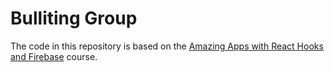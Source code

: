 # Bulliting Group

The code in this repository is based on the
[Amazing Apps with React Hooks and Firebase](https://www.codeartistry.io/p/amazing-apps-with-react-hooks-and-firebase)
course.

